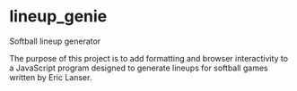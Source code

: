 # lineup_genie
Softball lineup generator

The purpose of this project is to add formatting and browser interactivity to a JavaScript program designed to generate lineups for softball games written by Eric Lanser.
